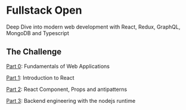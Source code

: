 # Fullstack Open

Deep Dive into modern web development with React, Redux, GraphQL, MongoDB and Typescript

## The Challenge

[Part 0](./0x00-part_zero/): Fundamentals of Web Applications

[Part 1](./0x01-part_one/): Introduction to React

[Part 2](./0x02-part_two/): React Component, Props and antipatterns

[Part 3](./0x03-backend_node/): Backend engineering with the nodejs runtime